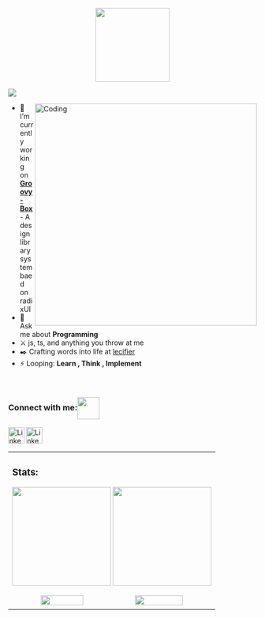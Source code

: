  
<p align="center" >
<img height=150px src="https://raw.githubusercontent.com/BhuvaneshHingal/BhuvaneshHingal/master/icon/Olaf.gif" />
 
 </p>
 <img src="https://readme-typing-svg.herokuapp.com?font=Satisfy&color=5F9A80&size=40&center=true&vCenter=true&width=1000&height=70&lines=Hi%2C+I'm+Sagar;From+pixels+to+pipelines+I+build+all;Coffee+and+anime+fueled;Builds+code+with+❤️" />
 </p>
</td>
    <img align="right" width="450" src="https://cdn.dribbble.com/users/2457221/screenshots/19869130/media/f8afadb465862adf9279d21cacf44b03.gif" alt="Coding">
</td>

- 🌱 I’m currently working on  <br/> **[Groovy-Box](https://github.com/SySagar/Groovy-Box)** - A design library system baed on radixUI
- 💬 Ask me about **Programming**
- ⚔️ js, ts, and anything you throw at me
- ✒️ Crafting words into life at [lecifier](https://www.instagram.com/lecifier)
- ⚡ Looping:  **Learn , Think , Implement**
 
 
</br>

<h3 align="left">Connect with me:<img align="center" src="https://github.com/CyberBoyAyush/CyberBoyAyush/raw/master/gifs/Handshake.gif" height="45px" style="max-width:100%;"></h3>
<p align="left">


[<img align="left" alt="LinkedIn" width="33px" src="https://cdn-icons-png.flaticon.com/512/3536/3536505.png" />](https://www.linkedin.com/in/soumyasagar/)
[<img align="left" alt="LinkedIn" width="33px" src="https://cdn-icons-png.flaticon.com/512/124/124021.png" />](https://twitter.com/SySagar2)


<table>


<td align="center">
<h3 align="left">Stats: </h3>
<p align="center">
  <img height=200px src="https://i.pinimg.com/564x/28/f2/76/28f2765e35060ace8830174479e60976.jpg" /> 
 <img height=200px src=https://github-readme-stats.vercel.app/api/top-langs/?username=SySagar&hide_title=true&hide_border=true&layout=compact&langs_count=10&theme=tokyonight>
</p>


  <img width="46%" src="https://github-readme-stats.vercel.app/api?username=SySagar&show_icons=true&theme=tokyonight" />
  <img width="49%" src="https://github-readme-streak-stats.herokuapp.com/?user=SySagar&theme=tokyonight" />
</td>

</br>
</br>


</table>
  

<!-- <img src="https://github-profile-summary-cards.vercel.app/api/cards/profile-details?username=Anikcb&amp;theme=solarized_dark" style="max-width:100%;"> -->


 <!-- ![](https://komarev.com/ghpvc/?username=SySagar) -->
